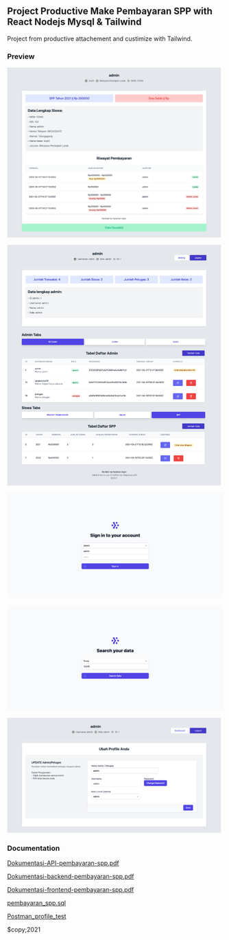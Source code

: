 ## Project Productive Make Pembayaran SPP with React Nodejs Mysql & Tailwind

Project from productive attachement and custimize with Tailwind.

### Preview
  
![image1](https://github.com/gagassurya19/project-react-pembayaran-spp/blob/fixed/Docs/img/dashboard-siswa.png)  

![image2](https://github.com/gagassurya19/project-react-pembayaran-spp/blob/fixed/Docs/img/dashboard.png)

![image3](https://github.com/gagassurya19/project-react-pembayaran-spp/blob/fixed/Docs/img/login-admin.png)

![image4](https://github.com/gagassurya19/project-react-pembayaran-spp/blob/fixed/Docs/img/search-siswa.png)

![image5](https://github.com/gagassurya19/project-react-pembayaran-spp/blob/fixed/Docs/img/setting.png)

### Documentation
[Dokumentasi-API-pembayaran-spp.pdf](https://github.com/gagassurya19/project-react-pembayaran-spp/blob/fixed/Docs/Dokumentasi-API-pembayaran-spp.pdf)

[Dokumentasi-backend-pembayaran-spp.pdf](https://github.com/gagassurya19/project-react-pembayaran-spp/blob/fixed/Docs/Dokumentasi-backend-pembayaran-spp.pdf)

[Dokumentasi-frontend-pembayaran-spp.pdf](https://github.com/gagassurya19/project-react-pembayaran-spp/blob/fixed/Docs/Dokumentasi-frontend-pembayaran-spp.pdf)

[pembayaran_spp.sql](https://github.com/gagassurya19/project-react-pembayaran-spp/blob/fixed/Docs/pembayaran_spp.sql)

[Postman_profile_test](https://github.com/gagassurya19/project-react-pembayaran-spp/blob/fixed/Docs/pembayaran_spp.postman_collection.json)

$copy;2021
